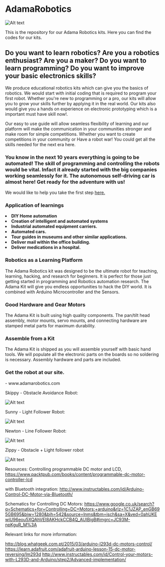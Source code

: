 # AdamaRobotics
![Alt text](http://www.adamarobotics.com/wp-content/uploads/2017/07/cropped-LogoAdamaRobotics.jpg?raw=true "Adama Robotics")


This is the repository for our Adama Robotics kits.
Here you can find the codes for our kits. 

<h2> Do you want to learn robotics? Are you a robotics enthusiast? Are you a maker? Do you want to learn programming? Do you want to improve your basic electronics skills? </h2>


We produce educational robotics kits which can give you the basics of robotics. We would start with initial coding that is required to program your first robot. Whether you're new to programming or a pro, our kits will allow you to grow your skills further by applying it in the real world. Our kits also would give you a hands on experience on electronic prototyping which is a important must have skill now!. 

Our easy to use guide will allow seamless flexibility of learning and our platform will make the communication in your communities stronger and make room for simple competitions. Whether you want to create competitions in your community or Have a robot war! You could get all the skills needed for the next era here. 

<h3> You know in the next 10 years everything is going to be automated! The skill of programming and controlling the robots would be vital. Infact it already started with the big companies working seamlessly for it. The autonomous self-driving car is almost here! Get ready for the adventure with us!</h3>

We would like to help you take the first step <a href ="www.adamarobotics.com">here.</a> 

<h3> Application of learnings </h3>

<li><strong>DIY Home automation</strong></li>
<li><strong>Creation of intelligent and automated systems </strong></li>
<li><strong>Industrial automated equipment carriers.</strong></li>
<li><strong>Automated cars.</strong></li>
<li><strong>Tour guides in museums and other similar applications.</strong></li>
<li><strong>Deliver mail within the office building.</strong></li>
<li><strong>Deliver medications in a hospital.</strong></li>

</hr>
</hr>


<h3>Robotics as a Learning Platform</h3>

The Adama Robotics kit was designed to be the ultimate robot for teaching, learning, hacking, and research for beginners. It is perfect for those just getting started in programming and Robotics automation research.
The Adama Kit will give you endless opportunities to hack the DIY world. It is combined with Arduino Microcontroller and the Sensors.

<h3> Good Hardware and Gear Motors </h3>

The Adama Kit is built using high quality components. The pan/tilt head assembly, motor mounts, servo mounts, and connecting hardware are stamped metal parts for maximum durability. 

<h3> Assemble from a Kit </h3>

The Adama Kit is shipped as you will assemble yourself with basic hand tools. We will populate all the electronic parts on the boards so no soldering is necessary. Assembly hardware and parts are included.

<h3> Get the robot at our site. </h3>
- www.adamarobotics.com 


Skippy - Obstacle Avoidance Robot:

![Alt text](http://www.adamarobotics.com/wp-content/uploads/2017/07/skippy.jpg?raw=true "Skippy - Obstacle Avoidance Robot")

Sunny - Light Follower Robot:

![Alt text](http://www.adamarobotics.com/wp-content/uploads/2017/07/sunny.jpg?raw=true "Sunny - Light Follower Robot")

Newton - Line Follower Robot:

![Alt text](http://www.adamarobotics.com/wp-content/uploads/2017/07/newton.jpg?raw=true "Newton - Line Follower Robot")

Zippy - Obstacle + Light follower robot

![Alt text](http://www.adamarobotics.com/wp-content/uploads/2017/07/zippy.jpg?raw=true "Zippy - Light and Obstacle Follower Robot")



Resources: 
Controlling programmable DC motor and LCD, 
https://www.packtpub.com/books/content/programmable-dc-motor-controller-lcd

with Bluetooth integration:
http://www.instructables.com/id/Arduino-Control-DC-Motor-via-Bluetooth/

Schematics for Controlling DC Motors:
https://www.google.co.uk/search?q=Schematics+for+Controlling+DC+Motors:+arduino&rlz=1C1JZAP_enGB695GB695&biw=1280&bih=542&source=lnms&tbm=isch&sa=X&ved=0ahUKEwiU96eou5XQAhVEI8AKHckCCB4Q_AUIBigB#imgrc=JC93M-npKguR_M%3A


Relevant links for more information:

http://blog.whatgeek.com.pt/2015/03/arduino-l293d-dc-motors-control/
https://learn.adafruit.com/adafruit-arduino-lesson-15-dc-motor-reversing/lm293d
http://www.instructables.com/id/Control-your-motors-with-L293D-and-Arduino/step2/Advanced-implementation/

